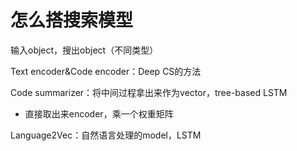 # 怎么搭搜索模型

输入object，搜出object（不同类型）

Text encoder&Code encoder：Deep CS的方法

Code summarizer：将中间过程拿出来作为vector，tree-based LSTM

- 直接取出来encoder，乘一个权重矩阵

Language2Vec：自然语言处理的model，LSTM
